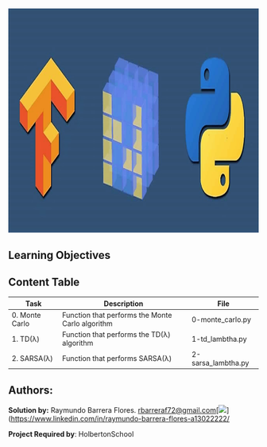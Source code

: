 #  #

<img src="https://github.com/RayBar72/holbertonschool-machine_learning/blob/master/image.png" width="1000" height="450">

## Learning Objectives ##


## Content Table ##

| Task | Description | File |
| ----------- | ----------- | ----------- |
| 0. Monte Carlo | Function that performs the Monte Carlo algorithm | 0-monte_carlo.py |
| 1. TD(λ) | Function that performs the TD(λ) algorithm | 1-td_lambtha.py |
| 2. SARSA(λ) | Function that performs SARSA(λ) | 2-sarsa_lambtha.py |

## Authors: ##

**Solution by:** Raymundo Barrera Flores. [rbarreraf72@gmail.com](rbarreraf72@gmail.com)[<img src="https://img.shields.io/badge/linkedin-%230077B5.svg?&style=for-the-badge&logo=linkedin&logoColor=white"/>](https://www.linkedin.com/in/raymundo-barrera-flores-a13022222/


**Project Required by**: HolbertonSchool
